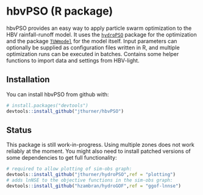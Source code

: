 
<!-- README.md is generated from README.Rmd. Please edit that file -->
hbvPSO (R package)
==================

hbvPSO provides an easy way to apply particle swarm optimization to the HBV rainfall-runoff model. It uses the [`hydroPSO`](https://cran.r-project.org/web/packages/hydroPSO/index.html) package for the optimization and the package [`TUWmodel`](https://cran.r-project.org/web/packages/TUWmodel/index.html) for the model itself. Input parameters can optionally be supplied as configuration files written in R, and multiple optimization runs can be executed in batches. Contains some helper functions to import data and settings from HBV-light.

Installation
------------

You can install hbvPSO from github with:

``` r
# install.packages("devtools")
devtools::install_github("jthurner/hbvPSO")
```

Status
------

This package is still work-in-progress. Using multiple zones does not work reliably at the moment. You might also need to install patched versions of some dependencies to get full functionality:

``` r
# required to allow plotting of sim-obs graph:
devtools::install_github("jthurner/hydroPSO",ref = "plotting")
# adds lnNSE to the objective functions in the sim-obs graph: 
devtools::install_github("hzambran/hydroGOF",ref = "ggof-lnnse")
```

<!-- ## Example -->
<!-- This is a basic example which shows you how to solve a common problem: -->
<!-- ```{r example} -->
<!-- ## basic example code -->
<!-- ``` -->
